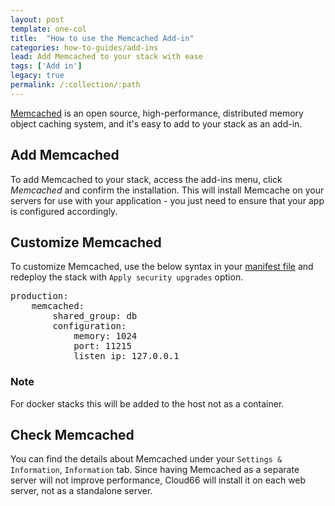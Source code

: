 ```yaml
---
layout: post
template: one-col
title:  "How to use the Memcached Add-in"
categories: how-to-guides/add-ins
lead: Add Memcached to your stack with ease
tags: ['Add in']
legacy: true
permalink: /:collection/:path
---
```




[Memcached](http://memcached.org/) is an open source, high-performance, distributed memory object caching system, and it's easy to add to your stack as an add-in.

## Add Memcached
To add Memcached to your stack, access the add-ins menu, click _Memcached_ and confirm the installation. This will install Memcache on your servers for use with your application - you just need to ensure that your app is configured accordingly.

## Customize Memcached
To customize Memcached, use the below syntax in your [manifest file](/legacy_docker/how-to-guides/deployment/building-a-manifest-file.html) and redeploy the stack with `Apply security upgrades` option.

<pre class="terminal">
production:
    memcached:
        shared&#95;group: db
        configuration:
            memory: 1024
            port: 11215
            listen&#95;ip: 127.0.0.1
</pre>

<div class="notice notice-danger">
	<h3>Note</h3>
	<p>For docker stacks this will be added to the host not as a container.</p>
</div>

## Check Memcached

You can find the details about Memcached under your `Settings & Information`, `Information` tab. Since having Memcached as a separate server will not improve performance, Cloud66 will install it on each web server, not as a standalone server.